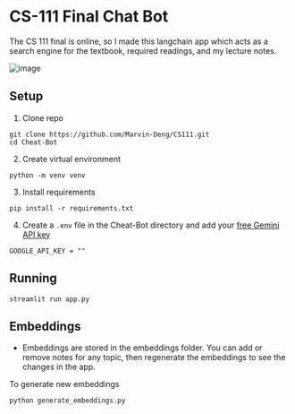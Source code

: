 # CS-111 Final Chat Bot
The CS 111 final is online, so I made this langchain app which acts as a search engine for the textbook, required readings, and my lecture notes.

![image](https://github.com/Marvin-Deng/CS111/assets/52214624/5514aef7-53b0-4034-90e1-3d3c6963a76f)


## Setup

1. Clone repo
```shell
git clone https://github.com/Marvin-Deng/CS111.git
cd Cheat-Bot
```

2. Create virtual environment
```shell
python -m venv venv
```

3. Install requirements
```shell
pip install -r requirements.txt
```

4. Create a `.env` file in the Cheat-Bot directory and add your [free Gemini API key](https://aistudio.google.com/app/apikey)
```shell
GOOGLE_API_KEY = ""
```

## Running

```shell
streamlit run app.py
```

## Embeddings
- Embeddings are stored in the embeddings folder. You can add or remove notes for any topic, then regenerate the embeddings to see the changes in the app.

To generate new embeddings
```shell
python generate_embeddings.py
```
